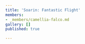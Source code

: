 ```yaml
---
title: 'Soarin: Fantastic Flight'
members:
- _members/camellia-falco.md
gallery: []
published: true

---
```

